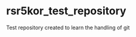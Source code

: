 rsr5kor_test_repository
=======================

Test repository created to learn the handling of git
